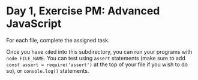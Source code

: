 # Day 1, Exercise PM: Advanced JavaScript

For each file, complete the assigned task.

Once you have `cd`ed into this subdirectory, you can run your programs with `node FILE_NAME`. You can test using `assert` statements (make sure to add `const assert = require('assert')` at the top of your file if you wish to do so), or `console.log()` statements.
